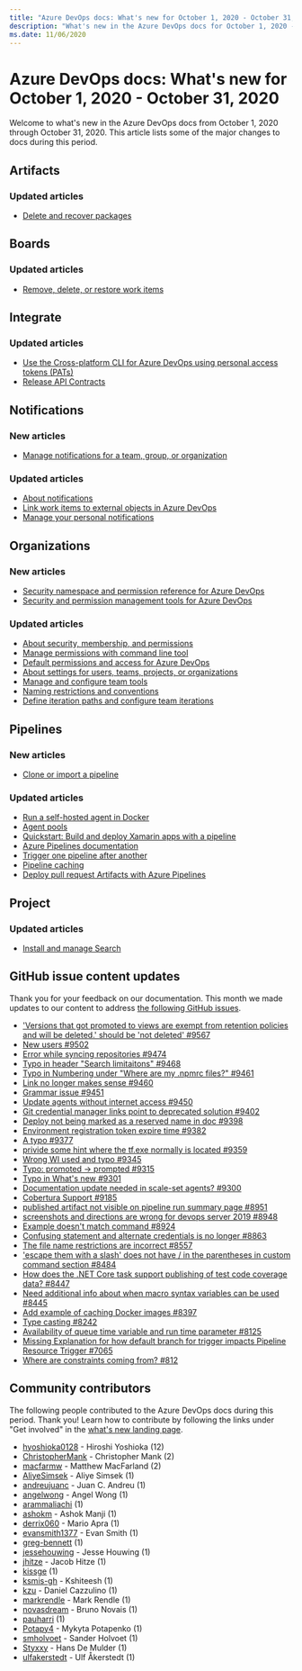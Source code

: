 ```yaml
---
title: "Azure DevOps docs: What's new for October 1, 2020 - October 31, 2020"
description: "What's new in the Azure DevOps docs for October 1, 2020 - October 31, 2020."
ms.date: 11/06/2020
---
```


# Azure DevOps docs: What's new for October 1, 2020 - October 31, 2020

Welcome to what's new in the Azure DevOps docs from October 1, 2020 through October 31, 2020. This article lists some of the major changes to docs during this period.

## Artifacts

### Updated articles

- [Delete and recover packages](/azure/devops/artifacts/how-to/delete-and-recover-packages)

## Boards

### Updated articles

- [Remove, delete, or restore work items](/azure/devops/boards/backlogs/remove-delete-work-items)

## Integrate

### Updated articles

- [Use the Cross-platform CLI for Azure DevOps using personal access tokens (PATs)](/azure/devops/integrate/get-started/auth/tfs-basic-auth)
- [Release API Contracts](/azure/devops/integrate/previous-apis/rm/contracts)

## Notifications

### New articles

- [Manage notifications for a team, group, or organization](/azure/devops/notifications/manage-team-group-global-organization-notifications)

### Updated articles

- [About notifications](/azure/devops/notifications/about-notifications)
- [Link work items to external objects in Azure DevOps](/azure/devops/notifications/add-links-to-work-items)
- [Manage your personal notifications](/azure/devops/notifications/manage-your-personal-notifications)

## Organizations

### New articles

- [Security namespace and permission reference for Azure DevOps](/azure/devops/organizations/security/namespace-reference)
- [Security and permission management tools for Azure DevOps](/azure/devops/organizations/security/security-tools-reference)

### Updated articles

- [About security, membership, and permissions](/azure/devops/organizations/security/about-security-identity)
- [Manage permissions with command line tool](/azure/devops/organizations/security/manage-tokens-namespaces)
- [Default permissions and access for Azure DevOps](/azure/devops/organizations/security/permissions-access)
- [About settings for users, teams, projects, or organizations](/azure/devops/organizations/settings/about-settings)
- [Manage and configure team tools](/azure/devops/organizations/settings/manage-teams)
- [Naming restrictions and conventions](/azure/devops/organizations/settings/naming-restrictions)
- [Define iteration paths and configure team iterations](/azure/devops/organizations/settings/set-iteration-paths-sprints)

## Pipelines

### New articles

- [Clone or import a pipeline](/azure/devops/pipelines/get-started/clone-import-pipeline)

### Updated articles

- [Run a self-hosted agent in Docker](/azure/devops/pipelines/agents/docker)
- [Agent pools](/azure/devops/pipelines/agents/pools-queues)
- [Quickstart: Build and deploy Xamarin apps with a pipeline](/azure/devops/pipelines/ecosystems/xamarin)
- [Azure Pipelines documentation](/azure/devops/pipelines/index)
- [Trigger one pipeline after another](/azure/devops/pipelines/process/pipeline-triggers)
- [Pipeline caching](/azure/devops/pipelines/release/caching)
- [Deploy pull request Artifacts with Azure Pipelines](/azure/devops/pipelines/release/deploy-pull-request-builds)

## Project

### Updated articles

- [Install and manage Search](/azure/devops/project/search/administration)

## GitHub issue content updates

Thank you for your feedback on our documentation. This month we made updates to our content to address [the following GitHub issues](https://github.com/MicrosoftDocs/azure-devops-docs/issues?q=linked%3Apr+type%3Aissue+state%3Aclosed+closed%3A2020-10-01..2020-10-31+).

- ['Versions that got promoted to views are exempt from retention policies and will be deleted.' should be 'not deleted' #9567](https://github.com/MicrosoftDocs/azure-devops-docs/issues/9567)
- [New users #9502](https://github.com/MicrosoftDocs/azure-devops-docs/issues/9502)
- [Error while syncing repositories #9474](https://github.com/MicrosoftDocs/azure-devops-docs/issues/9474)
- [Typo in header "Search limitaitons" #9468](https://github.com/MicrosoftDocs/azure-devops-docs/issues/9468)
- [Typo in Numbering under "Where are my .npmrc files?" #9461](https://github.com/MicrosoftDocs/azure-devops-docs/issues/9461)
- [Link no longer makes sense #9460](https://github.com/MicrosoftDocs/azure-devops-docs/issues/9460)
- [Grammar issue #9451](https://github.com/MicrosoftDocs/azure-devops-docs/issues/9451)
- [Update agents without internet access #9450](https://github.com/MicrosoftDocs/azure-devops-docs/issues/9450)
- [Git credential manager links point to deprecated solution #9402](https://github.com/MicrosoftDocs/azure-devops-docs/issues/9402)
- [Deploy not being marked as a reserved name in doc #9398](https://github.com/MicrosoftDocs/azure-devops-docs/issues/9398)
- [Environment registration token expire time #9382](https://github.com/MicrosoftDocs/azure-devops-docs/issues/9382)
- [A typo #9377](https://github.com/MicrosoftDocs/azure-devops-docs/issues/9377)
- [privide some hint where the tf.exe normally is located #9359](https://github.com/MicrosoftDocs/azure-devops-docs/issues/9359)
- [Wrong WI used and typo #9345](https://github.com/MicrosoftDocs/azure-devops-docs/issues/9345)
- [Typo: promoted -> prompted #9315](https://github.com/MicrosoftDocs/azure-devops-docs/issues/9315)
- [Typo in What's new #9301](https://github.com/MicrosoftDocs/azure-devops-docs/issues/9301)
- [Documentation update needed in scale-set agents? #9300](https://github.com/MicrosoftDocs/azure-devops-docs/issues/9300)
- [Cobertura Support #9185](https://github.com/MicrosoftDocs/azure-devops-docs/issues/9185)
- [published artifact not visible on pipeline run summary page #8951](https://github.com/MicrosoftDocs/azure-devops-docs/issues/8951)
- [screenshots and directions are wrong for devops server 2019  #8948](https://github.com/MicrosoftDocs/azure-devops-docs/issues/8948)
- [Example doesn't match command  #8924](https://github.com/MicrosoftDocs/azure-devops-docs/issues/8924)
- [Confusing statement and alternate credentials is no longer #8863](https://github.com/MicrosoftDocs/azure-devops-docs/issues/8863)
- [The file name restrictions are incorrect #8557](https://github.com/MicrosoftDocs/azure-devops-docs/issues/8557)
- ['escape them with a slash'  does not have / in the parentheses in custom command section #8484](https://github.com/MicrosoftDocs/azure-devops-docs/issues/8484)
- [How does the .NET Core task support publishing of test code coverage data? #8447](https://github.com/MicrosoftDocs/azure-devops-docs/issues/8447)
- [Need additional info about when macro syntax variables can be used #8445](https://github.com/MicrosoftDocs/azure-devops-docs/issues/8445)
- [Add example of caching Docker images #8397](https://github.com/MicrosoftDocs/azure-devops-docs/issues/8397)
- [Type casting #8242](https://github.com/MicrosoftDocs/azure-devops-docs/issues/8242)
- [Availability of queue time variable and run time parameter #8125](https://github.com/MicrosoftDocs/azure-devops-docs/issues/8125)
- [Missing Explanation for how default branch for trigger impacts Pipeline Resource Trigger #7065](https://github.com/MicrosoftDocs/azure-devops-docs/issues/7065)
- [Where are constraints coming from? #812](https://github.com/MicrosoftDocs/azure-devops-docs/issues/812)

## Community contributors

The following people contributed to the Azure DevOps docs during this period. Thank you! Learn how to contribute by following the links under "Get involved" in the [what's new landing page](index.yml).

- [hyoshioka0128](https://github.com/hyoshioka0128) - Hiroshi Yoshioka (12)
- [ChristopherMank](https://github.com/ChristopherMank) - Christopher Mank (2)
- [macfarmw](https://github.com/macfarmw) - Matthew MacFarland (2)
- [AliyeSimsek](https://github.com/AliyeSimsek) - Aliye Simsek (1)
- [andreujuanc](https://github.com/andreujuanc) - Juan C. Andreu (1)
- [angelwong](https://github.com/angelwong) - Angel Wong (1)
- [arammaliachi](https://github.com/arammaliachi) (1)
- [ashokm](https://github.com/ashokm) - Ashok Manji (1)
- [derrix060](https://github.com/derrix060) - Mario Apra (1)
- [evansmith1377](https://github.com/evansmith1377) - Evan Smith (1)
- [greg-bennett](https://github.com/greg-bennett) (1)
- [jessehouwing](https://github.com/jessehouwing) - Jesse Houwing (1)
- [jhitze](https://github.com/jhitze) - Jacob Hitze (1)
- [kissge](https://github.com/kissge) (1)
- [ksmis-gh](https://github.com/ksmis-gh) - Kshiteesh (1)
- [kzu](https://github.com/kzu) - Daniel Cazzulino (1)
- [markrendle](https://github.com/markrendle) - Mark Rendle (1)
- [novasdream](https://github.com/novasdream) - Bruno Novais (1)
- [pauharri](https://github.com/pauharri) (1)
- [Potapy4](https://github.com/Potapy4) - Mykyta Potapenko (1)
- [smholvoet](https://github.com/smholvoet) - Sander Holvoet (1)
- [Styxxy](https://github.com/Styxxy) - Hans De Mulder (1)
- [ulfakerstedt](https://github.com/ulfakerstedt) - Ulf Åkerstedt (1)

